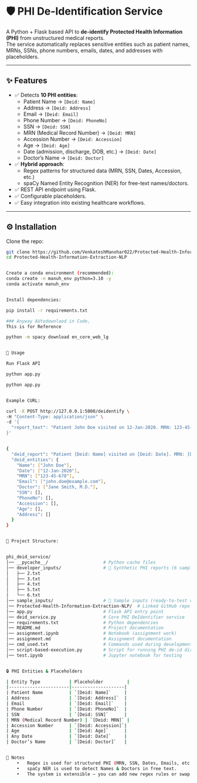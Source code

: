 # 🛡️ PHI De-Identification Service

A Python + Flask based API to **de-identify Protected Health Information (PHI)** from unstructured medical reports.  
The service automatically replaces sensitive entities such as patient names, MRNs, SSNs, phone numbers, emails, dates, and addresses with placeholders.

---

## ✨ Features
- ✅ Detects **10 PHI entities**:
  - Patient Name → `[Deid: Name]`
  - Address → `[Deid: Address]`
  - Email → `[Deid: Email]`
  - Phone Number → `[Deid: PhoneNo]`
  - SSN → `[Deid: SSN]`
  - MRN (Medical Record Number) → `[Deid: MRN]`
  - Accession Number → `[Deid: Accession]`
  - Age → `[Deid: Age]`
  - Date (admission, discharge, DOB, etc.) → `[Deid: Date]`
  - Doctor’s Name → `[Deid: Doctor]`
- ✅ **Hybrid approach**:  
  - Regex patterns for structured data (MRN, SSN, Dates, Accession, etc.)  
  - spaCy Named Entity Recognition (NER) for free-text names/doctors.  
- ✅ REST API endpoint using Flask.  
- ✅ Configurable placeholders.  
- ✅ Easy integration into existing healthcare workflows.

---

## ⚙️ Installation

Clone the repo:

```bash
git clone https://github.com/VenkateshManohar022/Protected-Health-Information-Extraction-NLP.git
cd Protected-Health-Information-Extraction-NLP


Create a conda environment (recommended):
conda create -n manuh_env python=3.10 -y
conda activate manuh_env


Install dependencies:

pip install -r requirements.txt

### Anyway AUtodownlaod in Code,
This is for Reference

python -m spacy download en_core_web_lg


🚀 Usage

Run Flask API

python app.py

python app.py


Example CURL:

curl -X POST http://127.0.0.1:5000/deidentify \
-H "Content-Type: application/json" \
-d '{
  "report_text": "Patient John Doe visited on 12-Jan-2020. MRN: 123-45-678, Email: john.doe@example.com. Doctor: Jane Smith, M.D."
}'


{
  "deid_report": "Patient [Deid: Name] visited on [Deid: Date]. MRN: [Deid: MRN], Email: [Deid: Email]. Doctor: [Deid: Doctor].",
  "deid_entities": {
    "Name": ["John Doe"],
    "Date": ["12-Jan-2020"],
    "MRN": ["123-45-678"],
    "Email": ["john.doe@example.com"],
    "Doctor": ["Jane Smith, M.D."],
    "SSN": [],
    "PhoneNo": [],
    "Accession": [],
    "Age": [],
    "Address": []
  }
}


📂 Project Structure:


phi_deid_service/
│── __pycache__/                     # Python cache files
│── developer_inputs/                # 🔹 Synthetic PHI reports (6 samples for testing)
│   ├── 2.txt
│   ├── 3.txt
│   ├── 4.txt
│   ├── 5.txt
│   └── 6.txt
│── sample_inputs/                   # 🔹 Sample inputs (ready-to-test reports)
│── Protected-Health-Information-Extraction-NLP/  # Linked GitHub repo
│── app.py                           # Flask API entry point
│── deid_service.py                  # Core PHI DeIdentifier service
│── requirements.txt                 # Python dependencies
│── README.md                        # Project documentation
│── assignment.ipynb                 # Notebook (assignment work)
│── assignment.md                    # Assignment documentation
│── cmd_used.txt                     # Commands used during development
│── script-based-execution.py        # Script for running PHI de-id directly
│── test.ipynb                       # Jupyter notebook for testing


🔒 PHI Entities & Placeholders

| Entity Type           | Placeholder         |
|-----------------------|--------------------|
| Patient Name          | `[Deid: Name]`     |
| Address               | `[Deid: Address]`  |
| Email                 | `[Deid: Email]`    |
| Phone Number          | `[Deid: PhoneNo]`  |
| SSN                   | `[Deid: SSN]`      |
| MRN (Medical Record Number) | `[Deid: MRN]` |
| Accession Number      | `[Deid: Accession]`|
| Age                   | `[Deid: Age]`      |
| Any Date              | `[Deid: Date]`     |
| Doctor’s Name         | `[Deid: Doctor]`   |


📖 Notes
	•	Regex is used for structured PHI (MRN, SSN, Dates, Emails, etc.).
	•	spaCy NER is used to detect Names & Doctors in free text.
	•	The system is extensible — you can add new regex rules or swap in ML models for more accuracy.